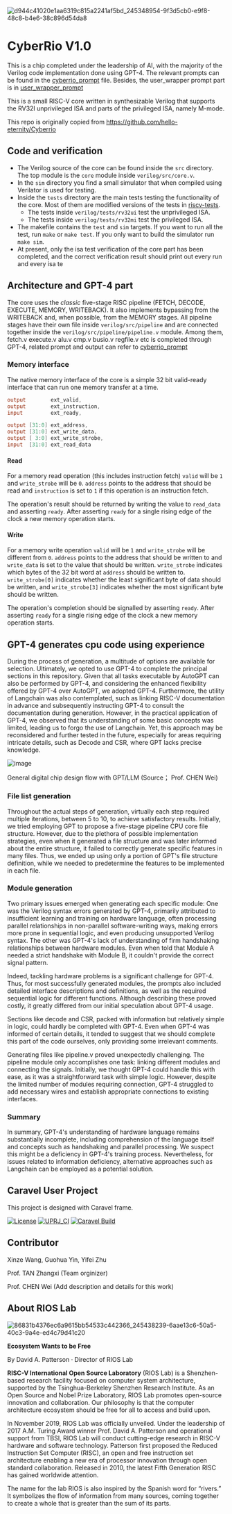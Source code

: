 ![d944c41020e1aa6319c815a2241af5bd_245348954-9f3d5cb0-e9f8-48c8-b4e6-38c896d54da8](https://github.com/riosmpw/CyperRio-V1.0/assets/109063674/a7fc3df9-a453-42e7-96b2-53e4c3fdd311)


# CyberRio V1.0
This is a chip completed under the leadership of AI, with the majority of the Verilog code implementation done using GPT-4. The relevant prompts can be found in the [cyberrio_prompt](cyberrio_prompt.pdf) file. Besides, the user_wrapper prompt part is in [user_wrapper_prompt](user_wrapper_prompt.pdf)

This is a small RISC-V core written in synthesizable Verilog that supports the RV32I unprivileged ISA and parts of the privileged ISA, namely M-mode.

This repo is originally copied from https://github.com/hello-eternity/Cyberrio

## Code and verification

* The Verilog source of the core can be found inside the `src` directory. The top module is the `core` module inside `verilog/src/core.v`.
* In the `sim` directory you find a small simulator that when compiled using Verilator is used for testing.
* Inside the `tests` directory are the main tests testing the functionality of the core. Most of them are modified versions of the tests in [riscv-tests](https://github.com/riscv/riscv-tests).
  * The tests inside `verilog/tests/rv32ui` test the unprivileged ISA.
  * The tests inside `verilog/tests/rv32mi` test the privileged ISA.
* The makefile contains the `test` and `sim` targets. If you want to run all the test, run `make` or `make test`. If you only want to build the simulator run `make sim`.
* At present, only the isa test verification of the core part has been completed, and the correct verification result should print out every run and every isa te

## Architecture and GPT-4 part

The core uses the *classic* five-stage RISC pipeline (FETCH, DECODE, EXECUTE, MEMORY, WRITEBACK). It also implements bypassing from the WRITEBACK and, when possible, from the MEMORY stages. All pipeline stages have their own file inside `verilog/src/pipeline` and are connected together inside the `verilog/src/pipeline/pipeline.v` module.
Among them, fetch.v execute.v alu.v cmp.v busio.v regfile.v etc is completed through GPT-4, related prompt and output can refer to [cyberrio_prompt](cyberrio_prompt.pdf)

### Memory interface

The native memory interface of the core is a simple 32 bit valid-ready interface that can run one memory transfer at a time.
```verilog
output        ext_valid,
output        ext_instruction,
input         ext_ready,

output [31:0] ext_address,
output [31:0] ext_write_data,
output [ 3:0] ext_write_strobe,
input  [31:0] ext_read_data
```
#### Read

For a memory read operation (this includes instruction fetch) `valid` will be `1` and `write_strobe` will be `0`. `address` points to the address that should be read and `instruction` is set to `1` if this operation is an instruction fetch.

The operation's result should be returned by writing the value to `read_data` and asserting `ready`. After asserting `ready` for a single rising edge of the clock a new memory operation starts.

#### Write

For a memory write operation `valid` will be `1` and `write_strobe` will be different from `0`. `address` points to the address that should be written to and `write_data` is set to the value that should be written. `write_strobe` indicates which bytes of the 32 bit word at `address` should be written to. `write_strobe[0]` indicates whether the least significant byte of data should be written, and `write_strobe[3]` indicates whether the most significant byte should be written.

The operation's completion should be signalled by asserting `ready`. After asserting `ready` for a single rising edge of the clock a new memory operation starts.

## GPT-4 generates cpu code using experience
During the process of generation, a multitude of options are available for selection. Ultimately, we opted to use GPT-4 to complete the principal sections in this repository. Given that all tasks executable by AutoGPT can also be performed by GPT-4, and considering the enhanced flexibility offered by GPT-4 over AutoGPT, we adopted GPT-4. Furthermore, the utility of Langchain was also contemplated, such as linking RISC-V documentation in advance and subsequently instructing GPT-4 to consult the documentation during generation. However, in the practical application of GPT-4, we observed that its understanding of some basic concepts was limited, leading us to forgo the use of Langchain. Yet, this approach may be reconsidered and further tested in the future, especially for areas requiring intricate details, such as Decode and CSR, where GPT lacks precise knowledge.

![image](https://github.com/riosmpw/CyperRio-V1.0/assets/100336131/a72d0ea1-a40e-4256-9cc1-66765661d586)

General digital chip design flow with GPT/LLM (Source； Prof. CHEN Wei)


### File list generation

Throughout the actual steps of generation, virtually each step required multiple iterations, between 5 to 10, to achieve satisfactory results. Initially, we tried employing GPT to propose a five-stage pipeline CPU core file structure. However, due to the plethora of possible implementation strategies, even when it generated a file structure and was later informed about the entire structure, it failed to correctly generate specific features in many files. Thus, we ended up using only a portion of GPT's file structure definition, while we needed to predetermine the features to be implemented in each file.


### Module generation

Two primary issues emerged when generating each specific module: One was the Verilog syntax errors generated by GPT-4, primarily attributed to insufficient learning and training on hardware language, often processing parallel relationships in non-parallel software-writing ways, making errors more prone in sequential logic, and even producing unsupported Verilog syntax. The other was GPT-4's lack of understanding of firm handshaking relationships between hardware modules. Even when told that Module A needed a strict handshake with Module B, it couldn't provide the correct signal pattern.

Indeed, tackling hardware problems is a significant challenge for GPT-4. Thus, for most successfully generated modules, the prompts also included detailed interface descriptions and definitions, as well as the required sequential logic for different functions. Although describing these proved costly, it greatly differed from our initial speculation about GPT-4 usage.

Sections like decode and CSR, packed with information but relatively simple in logic, could hardly be completed with GPT-4. Even when GPT-4 was informed of certain details, it tended to suggest that we should complete this part of the code ourselves, only providing some irrelevant comments.

Generating files like pipeline.v proved unexpectedly challenging. The pipeline module only accomplishes one task: linking different modules and connecting the signals. Initially, we thought GPT-4 could handle this with ease, as it was a straightforward task with simple logic. However, despite the limited number of modules requiring connection, GPT-4 struggled to add necessary wires and establish appropriate connections to existing interfaces.

### Summary 

In summary, GPT-4's understanding of hardware language remains substantially incomplete, including comprehension of the language itself and concepts such as handshaking and parallel processing. We suspect this might be a deficiency in GPT-4's training process. Nevertheless, for issues related to information deficiency, alternative approaches such as Langchain can be employed as a potential solution.

## Caravel User Project

This project is designed with Caravel frame.

[![License](https://img.shields.io/badge/License-Apache%202.0-blue.svg)](https://opensource.org/licenses/Apache-2.0) [![UPRJ_CI](https://github.com/efabless/caravel_project_example/actions/workflows/user_project_ci.yml/badge.svg)](https://github.com/efabless/caravel_project_example/actions/workflows/user_project_ci.yml) [![Caravel Build](https://github.com/efabless/caravel_project_example/actions/workflows/caravel_build.yml/badge.svg)](https://github.com/efabless/caravel_project_example/actions/workflows/caravel_build.yml)

## Contributor
Xinze Wang, Guohua Yin, Yifei Zhu

Prof. TAN Zhangxi (Team orginizer)

Prof. CHEN Wei (Add description and details for this work)

## About RIOS Lab

![86831b4376ec6a9615bb54533c442366_245438239-6aae13c6-50a5-40c3-9a4e-ed4c79d41c20](https://github.com/riosmpw/CyperRio-V1.0/assets/109063674/edcceb8b-e416-4b45-be1f-37bef893e984)


**Ecosystem Wants to be Free**

By David A. Patterson · Director of RIOS Lab

**RISC-V International Open Source Laboratory** (RIOS Lab) is a Shenzhen-based research facility focused on computer system architecture, supported by the Tsinghua-Berkeley Shenzhen Research Institute. As an Open Source and Nobel Prize Laboratory, RIOS Lab promotes open-source innovation and collaboration. Our philosophy is that the computer architecture ecosystem should be free for all to access and build upon.

In November 2019, RIOS Lab was officially unveiled. Under the leadership of 2017 A.M. Turing Award winner Prof. David A. Patterson and operational support from TBSI,  RIOS Lab will conduct cutting-edge research in RISC-V hardware and software technology. Patterson first proposed the Reduced Instruction Set Computer (RISC), an open and free instruction set architecture enabling a new era of processor innovation through open standard collaboration. Released in 2010, the latest Fifth Generation RISC has gained worldwide attention.

The name for the lab RIOS is also inspired by the Spanish word for “rivers.” It symbolizes the flow of information from many sources, coming together to create a whole that is greater than the sum of its parts.
